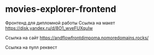 # movies-explorer-frontend

Фронтенд для дипломной работы
Ссылка на макет https://disk.yandex.ru/d/8O1_wveFUXquIw


Ссылка на сайт https://andflowfrontdimpoma.nomoredomains.rocks/

Ссылка на пулл реквест 